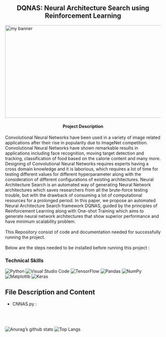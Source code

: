 <h2 align='center'><b> DQNAS: Neural Architecture Search using Reinforcement Learning </b></h2>
<img width='1500' height='300' src="https://user-images.githubusercontent.com/98472023/216144494-88d8b907-0c01-4956-9aee-a0de4dc6da65.png" alt="my banner"> 

<h4 align='center'> Project Description </h4> 
Convolutional Neural Networks have been used in a variety of image related applications after their rise in popularity due to ImageNet competition. Convolutional Neural Networks have shown remarkable results in applications including face recognition, moving target detection and tracking, classification of food based on the calorie content and many more. Designing of Convolutional Neural Networks requires experts having a cross domain knowledge and it is laborious, which requires a lot of time for testing different values for different hyperparameter along with the consideration of different configurations of existing architectures. Neural Architecture Search is an automated way of generating Neural Network architectures which saves researchers from all the brute-force testing trouble, but with the drawback of consuming a lot of computational resources for a prolonged period. In this paper, we propose an automated Neural Architecture Search framework DQNAS, guided by the principles of Reinforcement Learning along with One-shot Training which aims to generate neural network architectures that show superior performance and have minimum scalability problem. <br><br>
This Repository consist of code and documentation needed for successfully running the project. <br><br>
Below are the steps needed to be installed before running this project : 

### Technical Skills 
![Python](https://img.shields.io/badge/python-3670A0?style=for-the-badge&logo=python&logoColor=ffdd54)
![Visual Studio Code](https://img.shields.io/badge/Visual%20Studio%20Code-0078d7.svg?style=for-the-badge&logo=visual-studio-code&logoColor=white)
![TensorFlow](https://img.shields.io/badge/TensorFlow-%23FF6F00.svg?style=for-the-badge&logo=TensorFlow&logoColor=white)
![Pandas](https://img.shields.io/badge/pandas-%23150458.svg?style=for-the-badge&logo=pandas&logoColor=white)
![NumPy](https://img.shields.io/badge/numpy-%23013243.svg?style=for-the-badge&logo=numpy&logoColor=white)
![Matplotlib](https://img.shields.io/badge/Matplotlib-%23ffffff.svg?style=for-the-badge&logo=Matplotlib&logoColor=black)
![Keras](https://img.shields.io/badge/Keras-%23D00000.svg?style=for-the-badge&logo=Keras&logoColor=white)
<br>
## File Description and Content 
* CNNAS.py :

<br><br><br>
![Anurag’s github stats](https://github-readme-stats.vercel.app/api?username=Anshumaan-Chauhan02)
![Top Langs](https://github-readme-stats.vercel.app/api/top-langs/?username=Anshumaan-Chauhan02&layout=compact)
